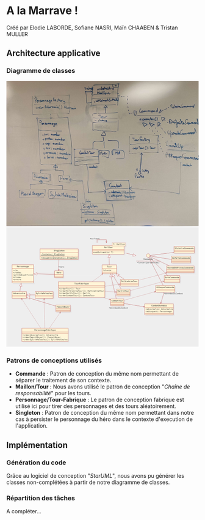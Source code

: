 # A la Marrave !

Créé par Elodie LABORDE, Sofiane NASRI, Maïn CHAABEN & Tristan MULLER

## Architecture applicative

### Diagramme de classes

![Diagramme de classes sur tableau](.docfiles/diagrammeDeClassesTableau.jpg)
![Diagramme de classes](.docfiles/diagrammeDeClasses.png)

### Patrons de conceptions utilisés

- **Commande** : Patron de conception du même nom permettant de séparer le traitement de son contexte.
- **Maillon/Tour** : Nous avons utilisé le patron de conception "*Chaîne de responsabilité*" pour les tours.
- **Personnage/Tour-Fabrique** : Le patron de conception fabrique est utilisé ici pour tirer des personnages et des tours aléatoirement.
- **Singleton** : Patron de conception du même nom permettant dans notre cas à persister le personnage du héro dans le contexte d'execution de l'application.

## Implémentation

### Génération du code

Grâce au logiciel de conception "*StarUML*", nous avons pu générer les classes non-complétées à partir de notre diagramme de classes.

### Répartition des tâches

A compléter...